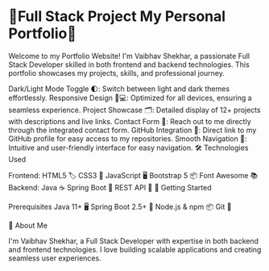 # 🌟Full Stack Project My Personal Portfolio🌟
Welcome to my Portfolio Website! I'm Vaibhav Shekhar, a passionate Full Stack Developer skilled in both frontend and backend technologies. This portfolio showcases my projects, skills, and professional journey.

Dark/Light Mode Toggle 🌓: Switch between light and dark themes effortlessly.
Responsive Design 📱💻: Optimized for all devices, ensuring a seamless experience.
Project Showcase 🗂️: Detailed display of 12+ projects with descriptions and live links.
Contact Form 📧: Reach out to me directly through the integrated contact form.
GitHub Integration 🐙: Direct link to my GitHub profile for easy access to my repositories.
Smooth Navigation 🔄: Intuitive and user-friendly interface for easy navigation.
🛠️ Technologies Used

Frontend:
HTML5 🏷️
CSS3 🎨
JavaScript 🖥️
Bootstrap 5 📦
Font Awesome 📚
Backend:
Java ☕
Spring Boot 🚀
REST API 🔄
🚀 Getting Started

Prerequisites
Java 11+ 🖥️
Spring Boot 2.5+ 🔧
Node.js & npm 📦
Git 📁

👤 About Me

I'm Vaibhav Shekhar, a Full Stack Developer with expertise in both backend and frontend technologies. I love building scalable applications and creating seamless user experiences.
